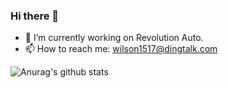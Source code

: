 ### Hi there 👋
- 🔭 I’m currently working on Revolution Auto.
- 📫 How to reach me: [wilson1517@dingtalk.com](wilson1517@dingtalk.com)

![Anurag's github stats](https://github-readme-stats.vercel.app/api?username=iwilsonlee&show_icons=true&theme=radical)
